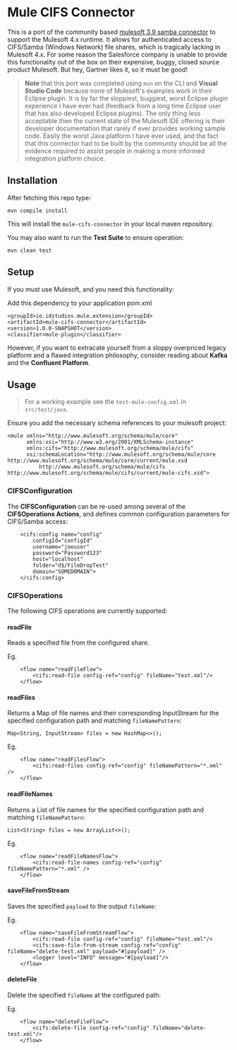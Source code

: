 # Mule CIFS Connector

This is a port of the community based [mulesoft 3.9 samba connector](https://github.com/mulesoft-consulting/samba-connector) to support the Mulesoft 4.x runtime.  It allows for authenticated access to CIFS/Samba (Windows Network) file shares, which is tragically lacking in Mulesoft 4.x.  For some reason the Salesforce company is unable to provide this functionality out of the box on their expensive, buggy, closed source product Mulesoft.  But hey, Gartner likes it, so it must be good!

> __Note__ that this port was completed using `mvn` on the CLI and __Visual Studio Code__ because none of Mulesoft's examples work in their Eclipse plugin.  It is by far the sloppiest, buggiest, worst Eclipse plugin experience I have ever had (feedback from a long time Eclipse user that has also developed Eclipse plugins).  The only thing less acceptable then the current state of the Mulesoft IDE offering is their developer documentation that rarely if ever provides working sample code.  Easily the worst Java platform I have ever used, and the fact that this connector had to be built by the community should be all the evidence required to assist people in making a more informed integration platform choice. 


## Installation
After fetching this repo type:

`mvn compile install`

This will install the `mule-cifs-connector` in your local maven repository.

You may also want to run the __Test Suite__ to ensure operation:

`mvn clean test`

## Setup
If you must use Mulesoft, and you need this functionality:

Add this dependency to your application pom.xml

```
<groupId>io.idstudios.mule.extension</groupId>
<artifactId>mule-cifs-connector</artifactId>
<version>1.0.0-SNAPSHOT</version>
<classifier>mule-plugin</classifier>
```

However, if you want to extracate yourself from a sloppy overpriced legacy platform and a flawed integration philosophy, consider reading about __Kafka__ and the __Confluent Platform__.

## Usage

> For a working example see the `test-mule-config.xml` in `src/test/java`.

Ensure you add the necessary schema references to your mulesoft project:

```
<mule xmlns="http://www.mulesoft.org/schema/mule/core"
      xmlns:xsi="http://www.w3.org/2001/XMLSchema-instance"
      xmlns:cifs="http://www.mulesoft.org/schema/mule/cifs"
      xsi:schemaLocation="http://www.mulesoft.org/schema/mule/core http://www.mulesoft.org/schema/mule/core/current/mule.xsd
          http://www.mulesoft.org/schema/mule/cifs http://www.mulesoft.org/schema/mule/cifs/current/mule-cifs.xsd">

```

### CIFSConfiguration

The __CIFSConfiguration__ can be re-used among several of the __CIFSOperations Actions__, and defines common configuration parameters for CIFS/Samba access:

```
    <cifs:config name="config" 
        configId="configId" 
        username="joeuser" 
        password="Password123"
        host="localhost"
        folder="d$/FileDropTest"
        domain="SOMEDOMAIN">
    </cifs:config>
```

### CIFSOperations

The following CIFS operations are currently supported:

#### readFile

Reads a specified file from the configured share.

Eg.
```
    <flow name="readFileFlow">
        <cifs:read-file config-ref="config" fileName="test.xml"/>
    </flow>
```

#### readFiles

Returns a Map of file names and their corresponding InputStream for the specified configuration path and matching `fileNamePattern`:

```
Map<String, InputStream> files = new HashMap<>();
```

Eg.
```
    <flow name="readFilesFlow">
        <cifs:read-files config-ref="config" fileNamePattern="*.xml" />
    </flow>
```

#### readFileNames

Returns a List of file names for the specified configuration path and matching `fileNamePattern`:

```
List<String> files = new ArrayList<>();
```

Eg.
```
    <flow name="readFileNamesFlow">
        <cifs:read-file-names config-ref="config" fileNamePattern="*.xml" />
    </flow>
```

#### saveFileFromStream

Saves the specified `payload` to the output `fileName`:

Eg.
```
    <flow name="saveFileFromStreamFlow">
        <cifs:read-file config-ref="config" fileName="test.xml"/>
        <cifs:save-file-from-stream config-ref="config" fileName="delete-test.xml" payload="#[payload]" />
        <logger level="INFO" message="#[payload]"/>
    </flow>
```

#### deleteFile

Delete the specified `fileName` at the configured path:

Eg.
```
    <flow name="deleteFileFlow">
        <cifs:delete-file config-ref="config" fileName="delete-test.xml"/>
    </flow>
```
